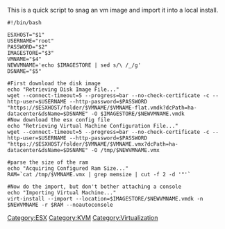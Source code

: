 This is a quick script to snag an <ESXi> vm image and import it into a
local <KVM> install.

    #!/bin/bash

    ESXHOST="$1"
    USERNAME="root"
    PASSWORD="$2"
    IMAGESTORE="$3"
    VMNAME="$4"
    NEWVMNAME='echo $IMAGESTORE | sed s/\ /_/g'
    DSNAME="$5"

    #First download the disk image
    echo "Retrieving Disk Image File..."
    wget --connect-timeout=5 --progress=bar --no-check-certificate -c --http-user=$USERNAME --http-password=$PASSWORD "https://$ESXHOST/folder/$VMNAME/$VMNAME-flat.vmdk?dcPath=ha-datacenter&dsName=$DSNAME" -O $IMAGESTORE/$NEWVMNAME.vmdk
    #Now download the esx config file
    echo "Retrieving Virtual Machine Configuration File..."
    wget --connect-timeout=5 --progress=bar --no-check-certificate -c --http-user=$USERNAME --http-password=$PASSWORD "https://$ESXHOST/folder/$VMNAME/$VMNAME.vmx?dcPath=ha-datacenter&dsName=$DSNAME" -O /tmp/$NEWVMNAME.vmx

    #parse the size of the ram
    echo "Acquiring Configured Ram Size..."
    RAM=`cat /tmp/$VMNAME.vmx | grep memsize | cut -f 2 -d '"'`

    #Now do the import, but don't bother attaching a console
    echo "Importing Virtual Machine..."
    virt-install --import --location=$IMAGESTORE/$NEWVMNAME.vmdk -n $NEWVMNAME -r $RAM --noautoconsole

<Category:ESX> <Category:KVM> <Category:Virtualization>
